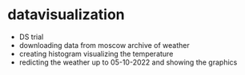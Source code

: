 # datavisualization
- DS trial
- downloading data from moscow archive of weather
- creating histogram visualizing the temperature
- redicting the weather up to 05-10-2022 and showing the graphics
